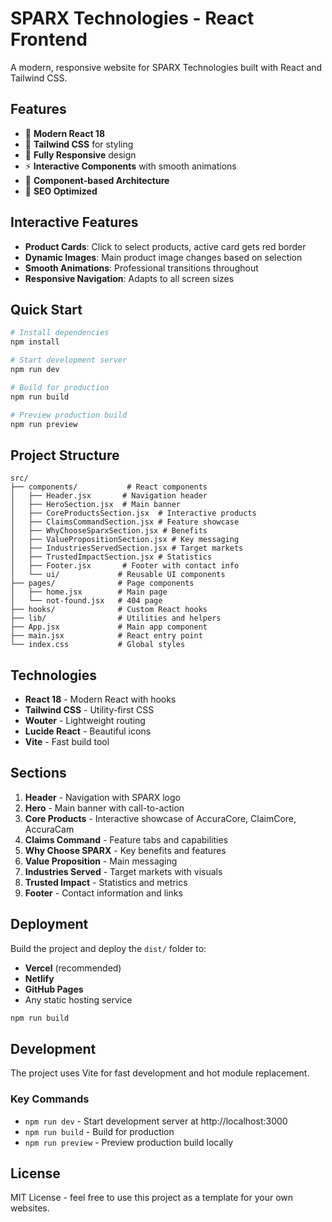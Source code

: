 # SPARX Technologies - React Frontend

A modern, responsive website for SPARX Technologies built with React and Tailwind CSS.

## Features

- 🚀 **Modern React 18**
- 🎨 **Tailwind CSS** for styling
- 📱 **Fully Responsive** design
- ⚡ **Interactive Components** with smooth animations
- 🔧 **Component-based Architecture**
- 🎯 **SEO Optimized**

## Interactive Features

- **Product Cards**: Click to select products, active card gets red border  
- **Dynamic Images**: Main product image changes based on selection  
- **Smooth Animations**: Professional transitions throughout  
- **Responsive Navigation**: Adapts to all screen sizes  

## Quick Start

```bash
# Install dependencies
npm install

# Start development server
npm run dev

# Build for production
npm run build

# Preview production build
npm run preview
```

## Project Structure

```
src/
├── components/           # React components
│   ├── Header.jsx       # Navigation header
│   ├── HeroSection.jsx  # Main banner
│   ├── CoreProductsSection.jsx  # Interactive products
│   ├── ClaimsCommandSection.jsx # Feature showcase
│   ├── WhyChooseSparxSection.jsx # Benefits
│   ├── ValuePropositionSection.jsx # Key messaging
│   ├── IndustriesServedSection.jsx # Target markets
│   ├── TrustedImpactSection.jsx # Statistics
│   ├── Footer.jsx       # Footer with contact info
│   └── ui/             # Reusable UI components
├── pages/              # Page components
│   ├── home.jsx        # Main page
│   └── not-found.jsx   # 404 page
├── hooks/              # Custom React hooks
├── lib/                # Utilities and helpers
├── App.jsx             # Main app component
├── main.jsx            # React entry point
└── index.css           # Global styles
```

## Technologies

- **React 18** - Modern React with hooks  
- **Tailwind CSS** - Utility-first CSS  
- **Wouter** - Lightweight routing  
- **Lucide React** - Beautiful icons  
- **Vite** - Fast build tool  

## Sections

1. **Header** - Navigation with SPARX logo  
2. **Hero** - Main banner with call-to-action  
3. **Core Products** - Interactive showcase of AccuraCore, ClaimCore, AccuraCam  
4. **Claims Command** - Feature tabs and capabilities  
5. **Why Choose SPARX** - Key benefits and features  
6. **Value Proposition** - Main messaging  
7. **Industries Served** - Target markets with visuals  
8. **Trusted Impact** - Statistics and metrics  
9. **Footer** - Contact information and links  

## Deployment

Build the project and deploy the `dist/` folder to:

- **Vercel** (recommended)  
- **Netlify**  
- **GitHub Pages**  
- Any static hosting service  

```bash
npm run build
```

## Development

The project uses Vite for fast development and hot module replacement.

### Key Commands

- `npm run dev` - Start development server at http://localhost:3000  
- `npm run build` - Build for production  
- `npm run preview` - Preview production build locally  

## License

MIT License - feel free to use this project as a template for your own websites.
